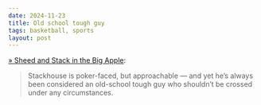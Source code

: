 ```yaml
---
date: 2024-11-23
title: Old school tough guy
tags: basketball, sports
layout: post
---
```


[» Sheed and Stack in the Big Apple](https://grantland.com/features/the-intertwined-careers-rasheed-wallace-jerry-stackhouse/):

> Stackhouse is poker-faced, but approachable — and yet he’s always been considered an old-school tough guy who shouldn’t be crossed under any circumstances.